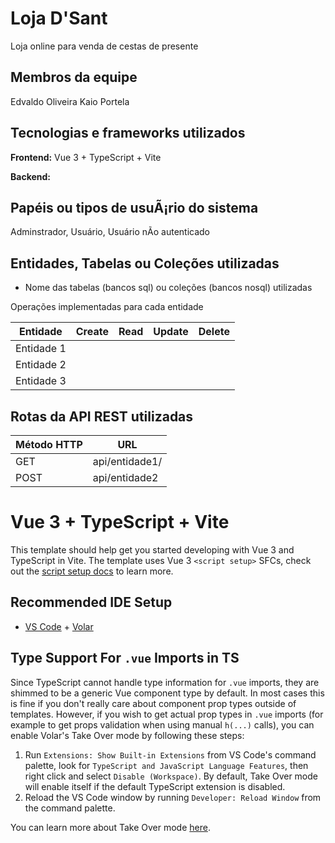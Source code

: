 # Loja D'Sant

Loja online para venda de cestas de presente  

## Membros da equipe

Edvaldo Oliveira
Kaio Portela

## Tecnologias e frameworks utilizados

**Frontend:**
Vue 3 + TypeScript + Vite

**Backend:**

## Papéis ou tipos de usuÃ¡rio do sistema

Adminstrador, Usuário, Usuário nÃo autenticado  

## Entidades, Tabelas ou Coleções utilizadas

- Nome das tabelas (bancos sql) ou coleções (bancos nosql) utilizadas

Operações implementadas para cada entidade

| Entidade| Create | Read | Update | Delete |
| --- | --- | --- | --- | --- |
| Entidade 1 |  |   |  |  |
| Entidade 2 |  |   |  |  |
| Entidade 3 |  |   |  |  |

## Rotas da API REST utilizadas


| Método HTTP | URL |
| --- | --- |
| GET | api/entidade1/|
| POST | api/entidade2 |



# Vue 3 + TypeScript + Vite

This template should help get you started developing with Vue 3 and TypeScript in Vite. The template uses Vue 3 `<script setup>` SFCs, check out the [script setup docs](https://v3.vuejs.org/api/sfc-script-setup.html#sfc-script-setup) to learn more.

## Recommended IDE Setup

- [VS Code](https://code.visualstudio.com/) + [Volar](https://marketplace.visualstudio.com/items?itemName=Vue.volar)

## Type Support For `.vue` Imports in TS

Since TypeScript cannot handle type information for `.vue` imports, they are shimmed to be a generic Vue component type by default. In most cases this is fine if you don't really care about component prop types outside of templates. However, if you wish to get actual prop types in `.vue` imports (for example to get props validation when using manual `h(...)` calls), you can enable Volar's Take Over mode by following these steps:

1. Run `Extensions: Show Built-in Extensions` from VS Code's command palette, look for `TypeScript and JavaScript Language Features`, then right click and select `Disable (Workspace)`. By default, Take Over mode will enable itself if the default TypeScript extension is disabled.
2. Reload the VS Code window by running `Developer: Reload Window` from the command palette.

You can learn more about Take Over mode [here](https://github.com/johnsoncodehk/volar/discussions/471).

